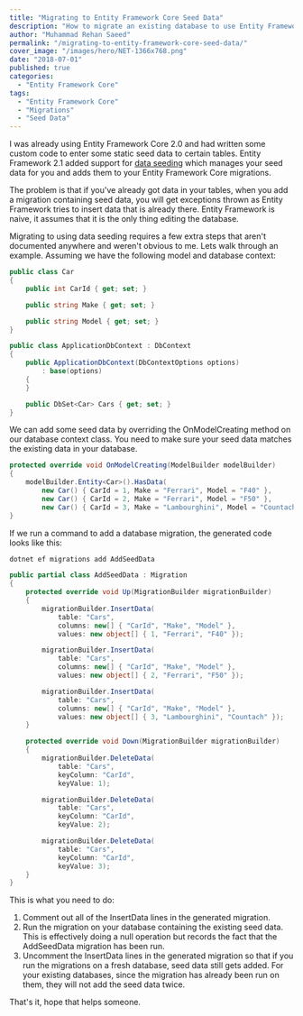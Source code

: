```yaml
---
title: "Migrating to Entity Framework Core Seed Data"
description: "How to migrate an existing database to use Entity Framework Core 2.1 Seed Data to insert static data into your tables while using migrations."
author: "Muhammad Rehan Saeed"
permalink: "/migrating-to-entity-framework-core-seed-data/"
cover_image: "/images/hero/NET-1366x768.png"
date: "2018-07-01"
published: true
categories:
  - "Entity Framework Core"
tags:
  - "Entity Framework Core"
  - "Migrations"
  - "Seed Data"
---
```


I was already using Entity Framework Core 2.0 and had written some custom code to enter some static seed data to certain tables. Entity Framework 2.1 added support for [data seeding](https://docs.microsoft.com/en-us/ef/core/modeling/data-seeding) which manages your seed data for you and adds them to your Entity Framework Core migrations.

The problem is that if you've already got data in your tables, when you add a migration containing seed data, you will get exceptions thrown as Entity Framework tries to insert data that is already there. Entity Framework is naive, it assumes that it is the only thing editing the database.

Migrating to using data seeding requires a few extra steps that aren't documented anywhere and weren't obvious to me. Lets walk through an example. Assuming we have the following model and database context:

```cs
public class Car
{
    public int CarId { get; set; }

    public string Make { get; set; }

    public string Model { get; set; }
}

public class ApplicationDbContext : DbContext
{
    public ApplicationDbContext(DbContextOptions options)
        : base(options)
    {
    }

    public DbSet<Car> Cars { get; set; }
}
```

We can add some seed data by overriding the OnModelCreating method on our database context class. You need to make sure your seed data matches the existing data in your database.

```cs
protected override void OnModelCreating(ModelBuilder modelBuilder)
{
    modelBuilder.Entity<Car>().HasData(
        new Car() { CarId = 1, Make = "Ferrari", Model = "F40" },
        new Car() { CarId = 2, Make = "Ferrari", Model = "F50" },
        new Car() { CarId = 3, Make = "Lambourghini", Model = "Countach" });
}
```

If we run a command to add a database migration, the generated code looks like this:

```powershell
dotnet ef migrations add AddSeedData
```

```cs
public partial class AddSeedData : Migration
{
    protected override void Up(MigrationBuilder migrationBuilder)
    {
        migrationBuilder.InsertData(
            table: "Cars",
            columns: new[] { "CarId", "Make", "Model" },
            values: new object[] { 1, "Ferrari", "F40" });

        migrationBuilder.InsertData(
            table: "Cars",
            columns: new[] { "CarId", "Make", "Model" },
            values: new object[] { 2, "Ferrari", "F50" });

        migrationBuilder.InsertData(
            table: "Cars",
            columns: new[] { "CarId", "Make", "Model" },
            values: new object[] { 3, "Lambourghini", "Countach" });
    }

    protected override void Down(MigrationBuilder migrationBuilder)
    {
        migrationBuilder.DeleteData(
            table: "Cars",
            keyColumn: "CarId",
            keyValue: 1);

        migrationBuilder.DeleteData(
            table: "Cars",
            keyColumn: "CarId",
            keyValue: 2);

        migrationBuilder.DeleteData(
            table: "Cars",
            keyColumn: "CarId",
            keyValue: 3);
    }
}
```

This is what you need to do:

1. Comment out all of the InsertData lines in the generated migration.
2. Run the migration on your database containing the existing seed data. This is effectively doing a null operation but records the fact that the AddSeedData migration has been run.
3. Uncomment the InsertData lines in the generated migration so that if you run the migrations on a fresh database, seed data still gets added. For your existing databases, since the migration has already been run on them, they will not add the seed data twice.

That's it, hope that helps someone.
